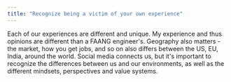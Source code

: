 ```yaml
---
title: "Recognize being a victim of your own experience"
---
```


Each of our experiences are different and unique. My experience and thus opinions are different than a FAANG engineer's. Geography also matters - the market, how you get jobs, and so on also differs between the US, EU, India, around the world. Social media connects us, but it's important to recognize the differences between us and our environments, as well as the different mindsets, perspectives and value systems.
